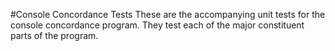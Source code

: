 ﻿#Console Concordance Tests
These are the accompanying unit tests for the console concordance program.
They test each of the major constituent parts of the program.